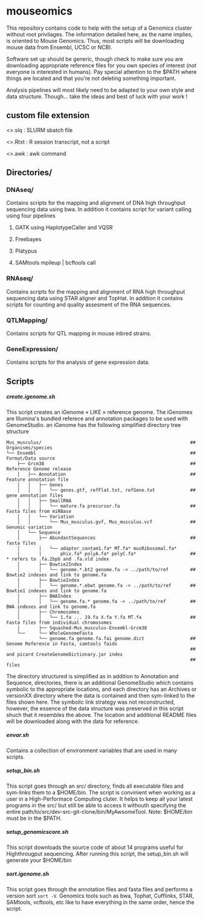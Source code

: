 mouseomics
==========

This repository contains code to help with the setup of a Genomics cluster without
 root privilages.  The information detailed here, as the name implies, is oriented
 to Mouse Genomics.  Thus, most scripts will be downloading mouse data from 
 Ensembl, UCSC or NCBI.

Software set up should be generic, though check to make sure you are downloading
  appropriate reference files for you own species of interest (not everyone is 
  interested in humans).  Pay special attention to the $PATH where things are
  located and that you're not deleting something important.

Analysis pipelines will most likely need to be adapted to your own style and 
  data structure. Though... take the ideas and best of luck with your work !

custom file extension
---
<>.slq  : SLURM sbatch file

<>.Rtxt : R session transcript, not a script

<>.awk  : awk command



Directories/
---

### DNAseq/

Contains scripts for the mapping and alignment of DNA high throughput sequencing
data using bwa.  In addition it contains script for variant calling using
four pipelines

1) GATK using HaplotypeCaller and VQSR

2) Freebayes

3) Platypus

4) SAMtools mpileup | bcftools call

### RNAseq/

Contains scripts for the mapping and alignment of RNA  high throughput sequencing
data using STAR aligner and TopHat.  In addition it contains scripts for counting
and quality assesment of the RNA sequences.

### QTLMapping/

Contains scripts for QTL mapping in mouse inbred strains.

### GeneExpression/

Contains scripts for the analysis of gene expression data.

## Scripts

##### create.igenome.sh

  This script creates an iGenome « LIKE » reference genome.  The iGenomes are Illumina's bundled referece and annotation packages to be used with GenomeStudio.  an iGenome has the following simplified directory tree structure
  
    Mus_musculus/                                                       ## Organisms/species
    └── Ensembl                                                         ## Format/Data source
        ├── Grcm38                                                      ## Reference Genome release
        │   ├── Annotation                                              ## Feature annotation file
        │   │   ├── Genes
        │   │   │   └── genes.gtf, refFlat.txt, refGene.txt             ## gene annotation files
        │   │   ├── SmallRNA
        │   │   │   └── mature.fa precursor.fa                          ## Fasta files from miRBase
        │   │   └── Variation
        │   │       └── Mus_musculus.gvf, Mus_musculus.vcf              ## Genomic variation
        │   └── Sequence
        │       ├── AbundantSequences                                   ## fasta files
        │       │   └── adapter_contam1.fa* MT.fa* musRibosomal.fa*
        |       |       phix.fa* polyA.fa* polyC.fa*                    ## * refers to .fa.2bpb and .fa.vld index
        │       ├── Bowtie2Index
        │       │   └── genome.*.bt2 genome.fa -> ../path/to/ref        ## Bowtie2 indexes and link to genome.fa
        │       ├── BowtieIndex
        │       │   └── genome.*.ebwt genome.fa -> ../path/to/ref       ## Bowtie1 indexes and link to genome.fa
        │       ├── BWAIndex
        │       │   └── genome.fa.* genome.fa -> ../path/to/ref         ## BWA indexes and link to genome.fa
        │       ├── Chromosomes
        │       │   └── 1.fa ... 19.fa X.fa Y.fa MT.fa                  ## Fasta files from individual chromosomes
        │       ├── Squashed-Mus_musculus-Ensembl-Grcm38
        └──     └── WholeGenomeFasta
                └── genome.fa genome.fa.fai genome.dict                 ## Genome Reference in Fasta, samtools faidx
                                                                        ## and picard CreateGenomeDictionary.jar index
                                                                        ## files
   
   The directory structured is simplified as in addition to Annotation and Sequence, directories, there is an additional GenomeStudio which contains symbolic to the appropriate locations, and each directory has an Archives or versionXX directory where the data is contained and then sym-linked to the files shown here.  The symbolic link strategy was not reconstructed, however, the essence of the data structure was preserved in this script shuch that it resembles the above.
The location and additional README files will be downloaded along with the data for reference.

##### envar.sh

Contains a collection of environment variables that are used in many scripts.  

##### setup_bin.sh

This script goes through an src/ directory, finds all executable files and sym-links them to a $HOME/bin.  The script is convinient when working as a user in a High-Performace Computing cluter. It helps to keep all your latest programs in the src/ but still be able to access it withouth specifying the entire path/to/src/dev-src-git-clone/bin/MyAwsomeTool.  Note: $HOME/bin must be in the $PATH.

##### setup_genomicscore.sh

This script downloads the source code of about 14 programs useful for Highthrougput sequencing. After running this script, the setup_bin.sh will generate your $HOME/bin

##### sort.igenome.sh

This script goes through the annotation files and fasta files and performs a version sort ```sort -V```. Genomics tools such as bwa, Tophat, Cufflinks, STAR, SAMtools, vcftools, etc like to have everything in the same order, hence the script.

